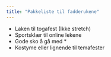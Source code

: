 ```yaml
---
title: "Pakkeliste til fadderukene"
---
```


* Laken til togafest (Ikke stretch)
* Sportsklær til online lekene
* Gode sko å gå med *
* Kostyme eller lignende til temafester